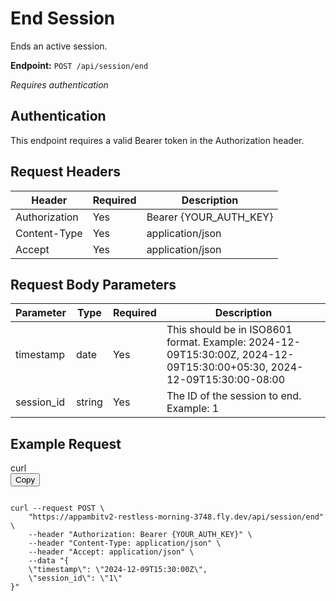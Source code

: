# End Session

Ends an active session.

**Endpoint:** `POST /api/session/end`

*Requires authentication*

## Authentication

This endpoint requires a valid Bearer token in the Authorization header.

## Request Headers

| Header | Required | Description |
|--------|----------|-------------|
| Authorization | Yes | Bearer {YOUR_AUTH_KEY} |
| Content-Type | Yes | application/json |
| Accept | Yes | application/json |

## Request Body Parameters

| Parameter | Type | Required | Description |
|-----------|------|----------|-------------|
| timestamp | date | Yes | This should be in ISO8601 format. Example: 2024-12-09T15:30:00Z, 2024-12-09T15:30:00+05:30, 2024-12-09T15:30:00-08:00 |
| session_id | string | Yes | The ID of the session to end. Example: 1 |

## Example Request


<div class="code-block">
  <div class="code-nav">
    <div class="code-nav-left">curl</div>
    <div class="code-nav-right">
      <button onclick="copyCode(this)">Copy</button>
    </div>
  </div>
  <pre class="code-content"><code>
curl --request POST \
    "https://appambitv2-restless-morning-3748.fly.dev/api/session/end" \
    --header "Authorization: Bearer {YOUR_AUTH_KEY}" \
    --header "Content-Type: application/json" \
    --header "Accept: application/json" \
    --data "{
    \"timestamp\": \"2024-12-09T15:30:00Z\",
    \"session_id\": \"1\"
}"
</code></pre>
</div>






<script>
function copyCode(button) {
  const pre = button.parentElement.parentElement.nextElementSibling;
  const code = pre.querySelector('code');
  const range = document.createRange();
  range.selectNode(code);
  window.getSelection().removeAllRanges();
  window.getSelection().addRange(range);
  document.execCommand('copy');
  window.getSelection().removeAllRanges();
  button.textContent = 'Copied!';
  setTimeout(() => {
    button.textContent = 'Copy';
  }, 2000);
}
</script>